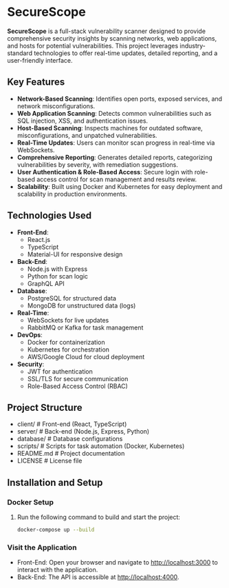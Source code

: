 # SecureScope

**SecureScope** is a full-stack vulnerability scanner designed to provide comprehensive security insights by scanning networks, web applications, and hosts for potential vulnerabilities. This project leverages industry-standard technologies to offer real-time updates, detailed reporting, and a user-friendly interface.

## Key Features
- **Network-Based Scanning**: Identifies open ports, exposed services, and network misconfigurations.
- **Web Application Scanning**: Detects common vulnerabilities such as SQL injection, XSS, and authentication issues.
- **Host-Based Scanning**: Inspects machines for outdated software, misconfigurations, and unpatched vulnerabilities.
- **Real-Time Updates**: Users can monitor scan progress in real-time via WebSockets.
- **Comprehensive Reporting**: Generates detailed reports, categorizing vulnerabilities by severity, with remediation suggestions.
- **User Authentication & Role-Based Access**: Secure login with role-based access control for scan management and results review.
- **Scalability**: Built using Docker and Kubernetes for easy deployment and scalability in production environments.

## Technologies Used
- **Front-End**: 
  - React.js
  - TypeScript
  - Material-UI for responsive design
- **Back-End**: 
  - Node.js with Express
  - Python for scan logic
  - GraphQL API
- **Database**: 
  - PostgreSQL for structured data
  - MongoDB for unstructured data (logs)
- **Real-Time**: 
  - WebSockets for live updates
  - RabbitMQ or Kafka for task management
- **DevOps**: 
  - Docker for containerization
  - Kubernetes for orchestration
  - AWS/Google Cloud for cloud deployment
- **Security**: 
  - JWT for authentication
  - SSL/TLS for secure communication
  - Role-Based Access Control (RBAC)

## Project Structure
- client/          # Front-end (React, TypeScript)
- server/          # Back-end (Node.js, Express, Python)
- database/        # Database configurations
- scripts/         # Scripts for task automation (Docker, Kubernetes)
- README.md        # Project documentation
- LICENSE          # License file

## Installation and Setup

### Docker Setup
1. Run the following command to build and start the project:
   ```bash
   docker-compose up --build

### Visit the Application
- Front-End: Open your browser and navigate to [http://localhost:3000](http://localhost:3000) to interact with the application.
- Back-End: The API is accessible at [http://localhost:4000](http://localhost:4000).
